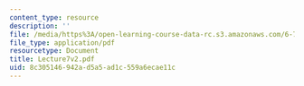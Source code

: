 ```yaml
---
content_type: resource
description: ''
file: /media/https%3A/open-learning-course-data-rc.s3.amazonaws.com/6-772-compound-semiconductor-devices-spring-2003/8c305146942ad5a5ad1c559a6ecae11c_Lecture7v2.pdf
file_type: application/pdf
resourcetype: Document
title: Lecture7v2.pdf
uid: 8c305146-942a-d5a5-ad1c-559a6ecae11c
---
```

